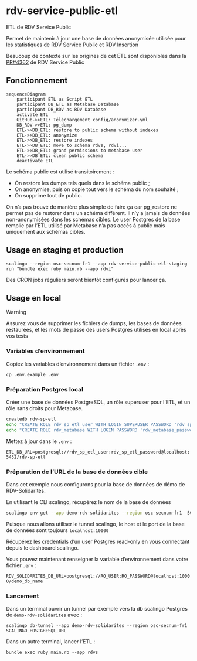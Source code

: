 # rdv-service-public-etl

ETL de RDV Service Public

Permet de maintenir à jour une base de données anonymisée utilisée pour les statistiques de RDV Service Public et RDV Insertion

Beaucoup de contexte sur les origines de cet ETL sont disponibles dans la [PR#4362](https://github.com/betagouv/rdv-service-public/pull/4362) de RDV Service Public

## Fonctionnement

```mermaid
sequenceDiagram
    participant ETL as Script ETL
    participant DB_ETL as Metabase Database
    participant DB_RDV as RDV Database
    activate ETL
    GitHub->>ETL: Téléchargement config/anonymizer.yml
    DB_RDV->>ETL: pg_dump
    ETL->>DB_ETL: restore to public schema without indexes
    ETL->>DB_ETL: anonymize
    ETL->>DB_ETL: restore indexes
    ETL->>DB_ETL: move to schema rdvs, rdvi...
    ETL->>DB_ETL: grand permissions to metabase user
    ETL->>DB_ETL: clean public schema
    deactivate ETL
```

Le schéma public est utilisé transitoirement :

- On restore les dumps tels quels dans le schéma public ;
- On anonymise, puis on copie tout vers le schéma du nom souhaité ;
- On supprime tout de public.

On n’a pas trouvé de manière plus simple de faire ça car pg_restore ne permet pas de restorer dans un schéma différent.
Il n’y a jamais de données non-anonymisées dans les schémas cibles.
Le user Postgres de la base remplie par l’ETL utilisé par Metabase n’a pas accès à public mais uniquement aux schémas cibles.

## Usage en staging et production

```shell
scalingo --region osc-secnum-fr1 --app rdv-service-public-etl-staging run "bundle exec ruby main.rb --app rdvi"
```

Des CRON jobs réguliers seront bientôt configurés pour lancer ça.

## Usage en local

> [!WARNING]
> Assurez vous de supprimer les fichiers de dumps, les bases de données restaurées, et les mots de passe des users Postgres utilisés en local après vos tests

### Variables d’environnement

Copiez les variables d’environnement dans un fichier `.env` :

`cp .env.example .env`

### Préparation Postgres local

Créer une base de données PostgreSQL, un rôle superuser pour l’ETL, et un rôle sans droits pour Metabase.

```sh
createdb rdv-sp-etl
echo "CREATE ROLE rdv_sp_etl_user WITH LOGIN SUPERUSER PASSWORD 'rdv_sp_etl_password'" | psql -d rdv-sp-etl;
echo "CREATE ROLE rdv_metabase WITH LOGIN PASSWORD 'rdv_metabase_password'" | psql -d rdv-sp-etl;
```

Mettez à jour dans le `.env` :

`ETL_DB_URL=postgresql://rdv_sp_etl_user:rdv_sp_etl_password@localhost:5432/rdv-sp-etl`

### Préparation de l’URL de la base de données cible

Dans cet exemple nous configurons pour la base de données de démo de RDV-Solidarités.

En utilisant le CLI scalingo, récupérez le nom de la base de données

```sh
scalingo env-get --app demo-rdv-solidarites --region osc-secnum-fr1  SCALINGO_POSTGRESQL_URL | sed -E 's|.*://.*/([^?]+).*|\1|'
```

Puisque nous allons utiliser le tunnel scalingo, le host et le port de la base de données sont toujours `localhost:10000`

Récupérez les credentials d’un user Postgres read-only en vous connectant depuis le dashboard scalingo.

Vous pouvez maintenant renseigner la variable d’environnement dans votre fichier `.env` :

`RDV_SOLIDARITES_DB_URL=postgresql://RO_USER:RO_PASSWORD@localhost:10000/demo_db_name`

### Lancement

Dans un terminal ouvrir un tunnel par exemple vers la db scalingo Postgres de `demo-rdv-solidarites` avec :

```shell
scalingo db-tunnel --app demo-rdv-solidarites --region osc-secnum-fr1  SCALINGO_POSTGRESQL_URL
```

Dans un autre terminal, lancer l’ETL :

```shell
bundle exec ruby main.rb --app rdvs
```
